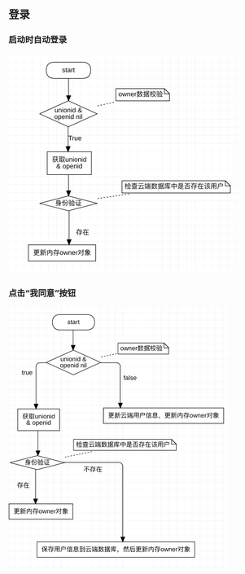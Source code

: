 ## 登录

### 启动时自动登录

<img src="../../src/wk-auto-login.png" alt="wk-auto-login" style="zoom:50%;" />

### 点击“我同意”按钮

<img src="../../src/wk-click-login.png" alt="wk-auto-login" style="zoom:50%;" />